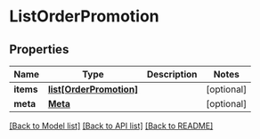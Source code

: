 # ListOrderPromotion

## Properties
Name | Type | Description | Notes
------------ | ------------- | ------------- | -------------
**items** | [**list[OrderPromotion]**](OrderPromotion.md) |  | [optional] 
**meta** | [**Meta**](Meta.md) |  | [optional] 

[[Back to Model list]](../README.md#documentation-for-models) [[Back to API list]](../README.md#documentation-for-api-endpoints) [[Back to README]](../README.md)


